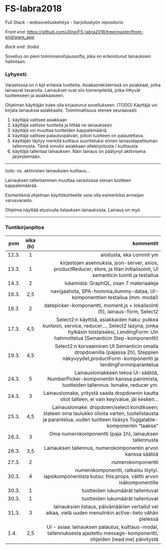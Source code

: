 # FS-labra2018

Full Stack - websovelluskehitys - harjoitustyön repositorio

*Front end:*
https://github.com/J0ne/FS-labra2018/tree/master/front-end/ware_app

*Back end:* (todo)


Sovellus on pieni toiminnanohjaussofta, joka on erikoistunut lainauksien hallintaan. 

### Lyhyesti:
Varastossa on n kpl erilaisia tuotteita. 
Asiakasrekisterissä on asiakkaat, jotka lainaavat tavaroita.
Lainaukset ovat siis toimenpiteitä, jotka liittyvät tuotteeseen ja asiakkaaseen.

Ohjelman käyttäjän tulee olla kirjautunut sovellukseen. (TODO)
Käyttäjä voi kirjata lainauksia asiakkaalle. Toiminnallisuus etenee seuraavasti:
1. käyttäjä valitsee asiakkaan
2. käyttäjä valitsee tuotteita ja liittää ne lainaukseen
3. käyttäjä voi muuttaa tuotteiden kappalemääriä 
4. käyttäjä valitsee palautuspäivän, jolloin tuotteen on palautettava. 
5. käyttäjän täytyy merkitä kuittaus suoritetuksi ennen lainaustapahtuman tallennusta. Tämä simuloi asiakkaan allekirjoitusta / kuittausta
6. käyttäjä tallentaa lainauksen. Näin lainaus on päätynyt aktiivisena järjestelmään.
---
todo: ns. aktiivisten lainauksien kuittaus...

Lainauksen tallentaminen muuttaa varastossa olevan tuotteen kappalemäärää.

Esimerkkinä ohjelman käyttökohteelle voisi olla esimerkiksi armeijan varusvarasto.

Ohjelma näyttää etusivulla listauksen lainauksista. Lainaus on myö

---

### Tuntikirjanpitoa

| pvm	| aika (h)|kommentit  |
| ------|:-------:| ---------:|
|	12.3.|  1	| aloitusta, eka commit ym												|
|	13.3.|	1	| kirjastojen asennuksia, json-server, axios, productReducer, store, ja tilan initialisointi, UI semanticin tuonti ja testailua|
|	14.3.|	2	| lukemista: GraphQL, osan 7 materiaaleja	|
|	16.3.| 	2,5 | navigaatiota, SPA-hommia,dummy-dataa, UI-komponenttien testailua (mm. modal)
|   16.3 |  2   | datepicker-komponentti, moment.js + lokalisointi (fi), lainaus-form, Select2|
|   17.3.|  4,5   | Select2:n käyttöä, asiakkaiden haku: putkea kuntoon, service, reducer..., Select2 lazyna, jonka hylkäsin toistaiseksi, LendingForm: UIn hahmottelua (Semanticin Step-komponentti)|
|	19.3.|	4,5	| Select2:n korvaaminen UI Semanticin omalla dropdownilla (pajassa 2h), Steppien näkyvyydet,productForm-komponentti ja lendingForminparantelua |
|	24.3.| 5	| Lainauslomakkeen tekoa UI-säätöä, NumberPicker-komponentin kanssa painimista, tuotteiden tallennus: lomake, reducer ym.|
|	24.3.| 3	| Lainauslomake, yritystä saada dropdownin kautta oliot talteen, ei vain key/value, jäi kesken...|
|	25.3.| 4,5	| Lainauslomake: dropdown/select kondikseen; stateen oma taulukko olioita varten, tuotelistausta ja parantelua, uuden tuotteen lisäsys Toggalable-komponentin "taakse"|
|	26.3.| 3	| Oma numerokomponentti (paja 1h), lainauksen tallennusta |
|	26.3.| 3,5	| Lainauksen tallennus, numerokomponentin arvon kanssa säätöä|
|	27.3.| 2	| numerokomponentti|
|	30.3.| 4	| numerokomponentti, ratkaisu löytyi. lapsikomponentista kutsu: this.props.<handle> välitti arvon isäkomponentille |
|	30.3.| 1	| tuotteiden lukumäärät tallentuvat | 	
|	30.3.| 1	| tuotteiden lukumäärät tallentuvat | 																				|
|	31.3.| 3	| lainauksien listaus, päivämäärien vertailut vei aikaa, vielä uuden menulinkin active-tieto vähän pielessä |
|	1.4. | 2,5	| UI - asiaa: lainauksen palautus, kuittaus-modal, tallennuksesta ajastettu message-komponentti, ohjeiden (read.me) päivitystä |	







